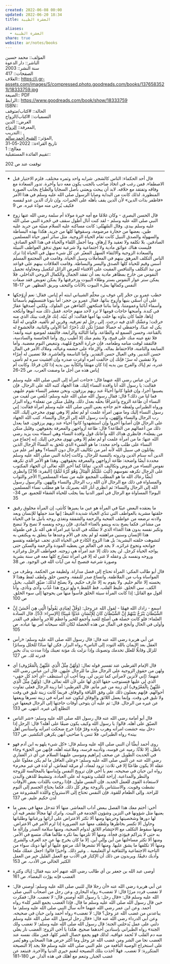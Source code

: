 ```yaml
---  
created: 2022-06-08 00:00  
updated: 2022-06-20 18:34  
title: العشرة الطيبة  
  
aliases:  
  - العشرة الطيبة  
share: true  
website: ar/notes/books  
---  
```

  
المؤلف:: محمد حسين  
الناشر:: دار الدعوة  
سنة النشر:: 2003  
الصفحات:: 417  
الغلاف:: <https://i.gr-assets.com/images/S/compressed.photo.goodreads.com/books/1376583521l/18333759.jpg>  
الصيغة:: PDF  
الرابط:: <https://www.goodreads.com/book/show/18333759>  
ISBN::  
الحالة:: #كتاب/متوقف  
التسميات:: #كتاب/الزواج  
الغرض:: الدين  
المعرفة:: [الزواج](%D8%A7%D9%84%D8%B2%D9%88%D8%A7%D8%AC),  
التدريب:: ,  
المؤثر:: [الشيخ أحمد سالم](%D8%A7%D9%84%D8%B4%D9%8A%D8%AE%20%D8%A3%D8%AD%D9%85%D8%AF%20%D8%B3%D8%A7%D9%84%D9%85),  
تاريخ القراءة:: 2022-05-31  
معالج:: 1  
تقييم الفائدة المستقبلية::  
  
توقفت عند ص 202  
  
---  
  
- قال أحد الحكماء: الناس كالشجر. شرابه واحد وثمره مختلف. فلزم الاختيار قبل الاصطفاء. فمن رغب في اتخاذ صاحب بالجنب يكون معه دنيا وآخرة. تدور السعادة مع وفاقه وتفتقد مع خلافه. لابد أن يبحث ويعتني بأصل السجايا والطباع بجانب الصورة المنظورة. لذلك كانت من البداية وصايا الرسول صلى الله عليه وسلم في هذا الأمر «فاظفر بذات الدين» لأن الدين يقف بأهله على الخبرات. وإن تارك الدين عدو لنفسه فكيف يُرجى منه مودّة غيره. ص 9  
  
- قال الحسن البصري - وكان غلامًا مع أمه خيرة مولاة أم سلمة رضي الله عنها زوج النبي صلى الله عليه وسلم - لقد كنت أنال أطول سقف في حُجرة النبي صلى الله عليه وسلم بيدي. وقال السّهِيْلي: كانت مساكنه عليه السلام مبنيّة من جريد عليه طين، بعضها من حجارة مرضومة، وسقوفها كلها من جريد. هكذا بهذه البساطة والسهولة والصدق النبيل كانت تقام الحياة الزوجية. مثل سائر أمور حياة المسلمين الصادقين. بلا تكلفة ولا تعقيد ولا إرهاق. وما أجمل اللقاء والحياة في هذا الجو الصادق. فليست هناك عوائق مادية ولا اجتماعية ولا شرعية تعوق تدفق العواطف النبيلة والسعادة الزوجية والالتقاء السهل المعبّر عن كل شيء سهل في الحياة إذا ترك الناس التكلف المرهق بينهم في المعاملات وسبل الحياة. وقامت في المجتمع المسلم أسس وقيم للحياة كلها الصدق واليسر والبساطة. وقامت العلاقات بينهم على قواعد من نبذ التكلف والتنافس المقيت على الاقتناء للعرض الزائل لتكميل ومحاولة تجميل النفوس من خارج بمظاهر مادية بعد أن تفقد الجمال والكمال الروحي الداخلي. فلا يمكن ستر عوار النفوس بستر وطلاء البيوت وزخرفتها ولا يمكن تعويض فقد صفات النفس وكمالها بملء البيوت بالأثاث والتحف وبريق المظهر. ص 17-18  
  
- خطب عمرو بن حجْر إلى عوف بن محلّم الشيباني ابنته أم إياس. فقال: نعم أزوّجكها على أن أسمّي بنيها وأزوج بناتها. فقال عمرو بن حجر: أما بنونا فتنسميّهم بأسمائنا وأسماء آبائنا وعمومتنا، وأما بناتنا فننكحهن أكفاءهن من الملوك. ولكني أصدقها عقارً في كندة. وأمنحها حاجات قومها لا ترد لأحد منهم حاجة. فقبل ذلك منه أبوها وأنكحه إياها، فلما كان بناؤه بها خلت بها أمها فقالت: أي بُنيّة. إنك فارقت بيتك الذي منه خرجْت؛ وعشّكِ الذي فيه درجت. إلى رجلٍ لم تعرفيه. وقرين لم تألفيه. فكوني له أمَةّ يكن له عبدًا، واحفظي له خصالًا عشرًا تكن لك ذُخرًا: أما الأولى والثانية. فالخشوع له بالقناعة، وحسن السمع له والطاعة. وأما الثالثة والرابعة، فالتفقد لموضع عينه وأنفه؛ فلا تقع عينه منك على قبيح، ولا يشم منك إلا أطيب ريح. وأما الخامسة والسادسة، فالتفقد لوقت منامه وطعامه، فإن حرارة الجوع مُلهبة، وتنغيص النوم مغضبة. وأما السابعة والثامنة، فالاحتفاظ بماله، والإرعاء على حشمه وعياله، وملاك الأمر في المال حسن التدبير. وفي العيال حسن التقدير. وأما التاسعة والعاشرة. فلا تعصين له أمرًاء ولا تفشين له سرً؛ فإنك إن خالفت أمره أوغرت صدره وإن أفشيت سره لم تأمني غدره، ثم إياك والفرح بين يديه إذا كان مهتمًا والكآبة بين يديه إذا كان فرحًا. وكانت أم إياس هذه من أجل ما وصفت العرب. ص 25-26  
  
- عن ابن عباس رضي الله عنهما قال: «جاءت امرأة إلى النبي صلى الله عليه وسلم فقالت: يا رسول الله أنا وافدة النساء إليك. هذا الجهاد كتبه الله على الرجال. فإن يصيبوا أجرا، وإن قتلوا كانوا أحياءً عند ربهم يرزقون، ونحن معشر النساء نقوم عليهم، فما لنا من ذلك؟ قال: فقال رسول الله صلى الله عليه وسلم: أبلغي من لقيت من النساء أن طاعة الزوج واعترافًا بحقّه بعدل ذلك. وقليل منكن من تفعله» رواه البزار ورواه الطبراني ولفظه «ثم جاءته يعني النبي صلى الله عليه وسلم امرأة فقالت: إني رسول النساء إليك وما منهن امرأة علمت أو لم تعلم إلا وهي تهوى مخرجي إليك. الله رب الرجال والنساء وإلهُهن، وأنت رسول الله إلى الرجال والنساء. كتب الله الجهاد على الرجال فإن أصابوا أجروا وإن استشهدوا كانوا أحياء عند ربهم يرزقون. فما يعدل ذلك من أعمالهم من الطاعة؟ قال: طاعة أزواجهن والمعرفة بحقوقهن. وقليل منكن من يفعله». فانظري هداك الله وأعانك قول وافدة النساء وهي أسماء بنت يزيد رضي الله عنها: ما من امرأة علمت أو لم تعلم إلا وهي تهوى مخرجي إليك. إنه إجماع من النساء على طلب واحد محدد: ما هو الشيء الذي تلحق به النساءٌ الرجال الذين يقاتلون في سبيل الله لأنه أمر من تكاليف الرجال دون النساء؟ وهو أمر علم من الدين أنه سنام الدين وذروته بالنسبة للرجال. وكانت إجابة النبي صلى الله عليه وسلم محددة أيضًا واضحة: طاعة أزواجهن والمعرفة بحقوقهن. وهذا هو الأمر الذي تكرهه نفوس النساء من فروض وتكاليف الدين. تمامًا كما أخبر الله تعالى أن الجهاد المكتوب على الرجال تكرهه نفوسهم (كُتِبَ عَلَيْكُمُ الْقِتَالُ وَهُوَ كُرْهٌ لَكُمْ) [البقرة: 216] وانظري أيضًّا رعاك الله ما هو المطلب المجمع عليه من نساء المسلمين!! الأجر والثواب والمساواة في ذلك مع الرجال لأن الله رب الرجال والنساء وإلههن. والرسول رسول الله إلى الرجال والنساء؛ ثم انظري أنار الله بصيرتك ما هو مطلب نساء المسلمين اليوم!! المساواة مع الرجال في أمور الدنيا بما يجلب للحياة الشقاء للجميع. ص 34-35  
  
- ما يعتقده البعض عيبًا في المرأة هو عين ما يميزها كأنثى، إن المرأة مخلوق رقيق خلقتها مشربة بالعواطف التي تندّي الحياة شديدة القيظ؛ إنها منذ حملها للإنسان وبعد ولادته ترضعه من عواطف المحبة والرحمة والشفقة وتغذي روحه بأنبل ما في الحياة من مشاعر. فكما يصح بدنه وينمو بالغذاء المادي. فإن روحه ونفسه لا تصح ولا تنضج وتكبر نفسه بدون هذا الغذاء الذي لا تملكه في الدنيا غير امرأة هي أمّه بل في طفولة هذا الإنسان وسنين مراهقته لو لم يجد في الأم وعندها ما يتعلق به ويكتفي به لتشوهت خلقته البشرية؛ بل هذا الزوج الكادح في الحياة الذي تجف عواطفه وتقسو جوانحه وتجوع غرائزه. لا يجد في العالم من يعطيه المودة والرحمة والسكن حتى يواجه الحياة كرجل. لن يجد ذلك إلا عند امرأة هي زوجته. فعواطف الرجل وغرائزه وروحه ونفسه بل وعقله لا غنى له إلا في امرأة تتمازج كلها معه في سنة بشرية وصورة شرعية فتصبح آية من آيات الله في الوجود. ص 38  
  
- قال أبو طالب المكي: المرأة تحتاج إلى فضل مداراة. ولطيفة من الحكمة. وطرف من المواساة وباب من الملاطفة. واتساع صدر للنفقة. وحسن خلق ولطف لفظ وهذا لا يحسنه إلا عالم حليم. ولا يقوم به إلا عارف حكيم. ولا يصلح لذلك: ضيّق القلب. بخيل الكف. سي الخلق. غليظ القلب. فظ اللفظ.ء ولو تزوج هذا عُذّب وآذى وتأذى. وأنا أقول مع القائل: إذا كانت المرأة سيئة الخلق فأسوأً منها من يحوجها إلى سوء الخلق. ص 100  
  
- اسمع - زادك الله فهمًا - لقول الله عز وجل: (وَقُلْ لِعِبَادِي يَقُولُوا الَّتِي هِيَ أَحْسَنُ إِنَّ الشَّيْطَانَ يَنْزَغُ بَيْنَهُمْ إِنَّ الشَّيْطَانَ كَانَ لِلْإِنْسَانِ عَدُوًّا مُبِينًا) [الإسراء: 53]. قال السادة العلماء: فلو كانت خصلة هي أصلح للعبد وأجمع للخير وأعظم للأجر وأعظم في القدر وأولى في الحال وأنجح في المآل من هذه الخصلة لكان الله سبحانه أمر بها عباده. ص 105  
  
- عن أبي هريرة رضي الله عنه قال: قال رسول الله صلى الله عليه وسلم: «رأس العقل بعد الإيمان بالله التودد إلى الناس» رواه البزار. فكن لها سادًا للخلل وساترًا للزلل وقابلًا للعلل تخدمك وتصونك وإذا نزلت بك مؤنة تعينك وإذا مددت يدك بخير قدرته لك. ص 127  
  
- قال الإمام القرطبي عند تفسير قوله تعال: (وَلَهُنَّ مِثْلُ الَّذِي عَلَيْهِنَّ بِالْمَعْرُوفِ) أي ولهن من حقوق الزوجية على الرجال مثل ما للرجال عليهن. قال ابن عباس رضي الله عنهما: (إني لأتزين لامرأتي كما تتزين لي. وما أحب أن أستنظف -أي آخذ كل حقي- الذي لي عليها فتستوجب حقها الذي لها علي لأن الله تعالى قال: (وَلَهُنَّ مِثْلُ الَّذِي عَلَيْهِنَّ بِالْمَعْرُوفِ) أي زينة من غير مأثم. قال القرطبي: أما زينة الرجال فعلى تفاوت أحوالهم. فإنهم يعملون ذلك على وفق اللياقة والوفاق. فربما كانت زينة تليق في وقت ولا تليق في وقت. وإنما يعمل اللائق والوفاق ليكون عند امرأته في زينة تسرها ويعفها عن غيره من الرجال. قال: ثم عليه أن يتوخى أوقات حاجتها إلى الرجال فيعفها عن التطلع إلى غيره. انتهى. ص 133  
  
- قال أبو أمامة رضي الله عنه قال رسول الله صلى الله عليه وسلم: «شر الناس الضيّق على أهله. قالوا: يا رسول الله وكيف يكون ضيقًا على أهله؟ قال: الرجل إذا دخل بيته خشعت امرأته وهرب ولده وفرّ فإذا خرج ضحكت امرأته واستأنس أهل بيته» رواه الطبراني. فلا تنس يا صاحبي أنهن يكرهن التكشير. ص 137  
  
- روى أحمد أيضًّا أن النبي صلى الله عليه وسلم قال: «كل شيء يلهو به ابن آدم فهو باطل، إلا ثلاثًا: رميه عن قوسه، وتأديبه فرسه، وملاعبته أهله، فإنهن من الحق» وجاء في الحديث الطويل عن صحف إبراهيم وموسى عليهما السلام عن أي ذر الغفاري رضي الله عنه عن النبي صلى الله عليه وسلم: «وعلى العاقل ما لم يكن مغلوبًا على عقله ألا يكون ظاعنًا إلا في ثلاث: تزود لمعاد، أو مرمّة لمعاش، أو لذة في غير محرم» رواه ابن حبان في صحيحه، نعم يا أخي فإن ترويح النفس وإيناسها بالمجالسة للزوجة والنظر والمداعبة. إراحة للقلب وتقوية له على العبادة. وتنشيط للذهن والبدن لاستعادة القوى للعمل الجديد. فإن النفس ملول. فإذا روحت باللذات بعض الأوقات نشطت وقويت. والاستئناس بالزوجة يوفر كل ذلك. فكما يحتاج الجسم إلى النوم للراحة. وإلى الطعام للقوة. فإن النفس تحتاج إلى الاسترواح واللذة المشروعة من لدن حكيم عليم. ص 137  
  
- أخي: أختم معك هذا الفصل ببعض آداب المعاشر. منها ألا تتدخل معها في بعض ما يعنيها مثل شؤونها في التزين وشؤون الخدمة في البيت. واترك لها مجالًا تشعر فيه أن لها دورها وشخصيتها وحريتها ومنها ألا تكثر الاعتراض على آرائها ورغباتها وطلباتها وحاول ألا تكسر بخاطرها وتلطف معها عند الضرورة إذا لزم الأمر في الاعتراض. ومنها سقوط التكلف مع الاحتشام اللائق لدوام الصحبة، ومنها سلامة الصدر وإزالة ما به حتى لا يتراكم فيؤذي فجأة. ومنها ألا تلزمها بما تكره طالما هناك متسع في الأمر. ومنها ألا تكثر مساءلتها من أين وإلى أين. إلا ما كان يخرج بها عن حد العرف والشرع. ومنها ألا تكلفها ما يشق عليها. ومنها ألا تشعرها أنك مرتفع عليها أو أنها دونك سواء من الناحية الاجتماعية والثقافية أو التعليمية .. وغير ذلك. وأخيرًا قالوا: اجعل عملك ملحا وأدبك دقيقًا. ويربدون من ذلك أن الإكثار في الأدب مع العمل القليل خير من العمل الكثير الخالي من الأدب. ص 153  
  
- أوصى عبد الله بن جعفر بن أي طالب رضي الله عنهم أحد بنيه فقال: إياك وكثرة الغضب فإنه يوَرْث البغضاء. ص 161  
  
- عن أبي هريرة رضي الله عنه «أن رجلا قال للنبي صلى الله عليه وسلم: أوصني قال: لا تغضب فردد مررًا قال: لا تغضب» رواه البخاري. وعن رجل من أصحاب النبي صلى  
  الله عليه وسلم قال: «قال رجل: يا رسول الله أوصني قال: لا تغضب. قال: ففكرت حين قال رسول الله صلى الله عليه وسلم ما قال. فإذا الغضب يجمع الشر كله» رواه أحمد. وعن ابن عمر رضي الله عنهما «أنه سأل النبي صلى الله عليه وسلم: ما يباعدني من غضب الله عز وجل؟ قال: لا تغضب» رواه أحمد وابن حبان في صحيحه. وعن أبي الدرداء رضي الله عنه قال: «قال رجل لرسول الله صلى الله عليه وسلم دلني على عمل يُدخلني الجنة؛ قال رسول الله صلى الله عليه وسلم: لا تغضب ولك الجنة» رواه الطبراني بإسنادين أحدهما صحيح. هكذا يا أخي الزوج: الغضب نار يغلي منه دم القلب لا تُحمد عواقبه. لذلك فهو يجمع خصال الشر كلها، فمن ملك نفسه عند الغضب نجا من الشر ومن غضب الله عز وجل وما أكثر حرص هذا الصحابي وهو يّصر على استخراج الوصية النافعة من علم النبي صلى الله عليه وسلم فلا يجد إلا النصيحة المتكررة: لا تغضب. فهلا أخذت بتلك النصيحة لتغنم خيري الدنيا والآخرة. فتبتعد عن غضب الجبار, وتنعم مع أهلك في هذه الدار. ص 180-181  
